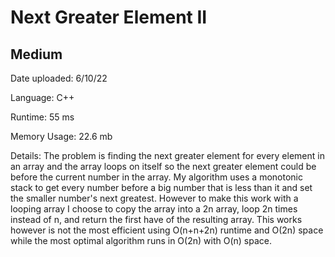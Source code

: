 
# Next Greater Element II

## Medium

Date uploaded: 6/10/22

Language: C++

Runtime: 55 ms

Memory Usage: 22.6 mb

Details: The problem is finding the next greater element for every element in an array and the array loops on itself so the next greater element could be before the current number in the array. My algorithm uses a monotonic stack to get every number before a big number that is less than it and set the smaller number's next greatest. However to make this work with a looping array I choose to copy the array into a 2n array, loop 2n times instead of n, and return the first have of the resulting array. This works however is not the most efficient using O(n+n+2n) runtime and O(2n) space while the most optimal algorithm runs in O(2n) with O(n) space.
